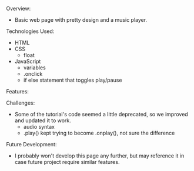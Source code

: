 Overview:

- Basic web page with pretty design and a music player.

Technologies Used:

- HTML
- CSS
  - float
- JavaScript
  - variables
  - .onclick
  - if else statement that toggles play/pause

Features:

Challenges:

- Some of the tutorial's code seemed a little deprecated, so we improved and updated it to work.
  - audio syntax
  - .play() kept trying to become .onplay(), not sure the difference

Future Development:

- I probably won't develop this page any further, but may reference it in case future project require similar features.
